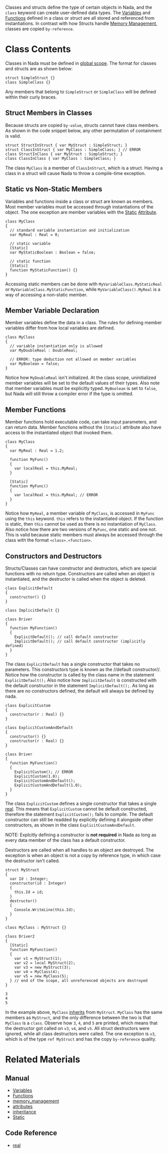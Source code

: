 Classes and structs define the type of certain objects in Nada, and the `class` keyword can create user-defined data types.  The [Variables](https://github.com/ZilchEngine/ZilchDocs/blob/master/zilch_editor_documentation/zilchmanual/nada_in_zilch/variables_and_data_types.md) and [Functions](https://github.com/ZilchEngine/ZilchDocs/blob/master/zilch_editor_documentation/zilchmanual/nada_in_zilch/functions.md) defined in a class or struct are all stored and referenced from instantiations.  In contrast with how Structs handle [Memory Management](https://github.com/ZilchEngine/ZilchDocs/blob/master/zilch_editor_documentation/zilchmanual/nada_in_zilch/memory_management.md), classes are copied `by-reference`.

 # Class Contents
Classes in Nada must be defined in [global scope](https://github.com/ZilchEngine/ZilchDocs/blob/master/zilch_editor_documentation/zilchmanual/nada_in_zilch/variables_and_data_types.md#global-scope).  The format for classes and structs are as shown below:

```lang=csharp, name=Simple Classes
struct SimpleStruct {}
class SimpleClass {}
```

Any members that belong to `SimpleStruct` or `SimpleClass` will be defined within their curly braces.

 ## Struct Members in Classes
Because structs are copied `by-value`, structs cannot have class members.  As shown in the code snippet below, any other permutation of containment is valid.

```lang=csharp, name=Classes and Structs in Classes and Structs
struct StructInStruct { var MyStruct : SimpleStruct; }
struct ClassInStruct { var MyClass : SimpleClass; } // ERROR
class StructInClass { var MyStruct : SimpleStruct; }
class ClassInClass { var MyClass : SimpleClass; }
```

The class `MyClass` is a member of `ClassInStruct`, which is a struct.  Having a class in a struct will cause Nada to throw a compile-time exception.

 ## Static vs Non-Static Members
Variables and functions inside a class or struct are known as members. Most member variables must be accessed through instantiations of the object.  The one exception are member variables with the [Static](https://github.com/ZilchEngine/ZilchDocs/blob/master/zilch_editor_documentation/zilchmanual/nada_in_zilch/attributes.md#static) [Attribute](https://github.com/ZilchEngine/ZilchDocs/blob/master/zilch_editor_documentation/zilchmanual/nada_in_zilch/attributes.md).

```lang=csharp, name=Static Members
class MyClass
{
  // standard variable instantiation and initialization
  var MyReal : Real = 0;
  
  // static variable
  [Static]
  var MyStaticBoolean : Boolean = false;
  
  // static function
  [Static]
  function MyStaticFunction() {}
}
```

Accessing static members can be done with `MyVariableClass.MyStaticReal` or `MyVariableClass.MyStaticFunction`, while `MyVariableClass().MyReal` is a way of accessing a non-static member.

 ## Member Variable Declaration
Member variables define the data in a class.  The rules for defining member variables differ from how local variables are defined.

```lang=csharp, name=Member Variables
class MyClass
{
  // variable instantiation only is allowed
  var MyDoubleReal : DoubleReal;
  
  // ERROR: type deduction not allowed on member variables
  var MyBoolean = false;
}
```
Notice how `MyDoubleReal` isn't initialized.  At the class scope, uninitialized member variables will be set to the default values of their types. Also note that member variables must be explicitly typed.  `MyBoolean` is set to `false`, but Nada will still throw a compiler error if the type is omitted.

 ## Member Functions
Member functions hold executable code, can take input parameters, and can return data.  Member functions without the `[Static]` attribute  also have access to the instantiated object that invoked them.

```lang=csharp, name=Member Functions
class MyClass
{
  var MyReal : Real = 1.2;
  
  function MyFunc()
  {
    var localReal = this.MyReal;
  }
  
  [Static]
  function MyFunc()
  {
    var localReal = this.MyReal; // ERROR
  }
}
```

Notice how `MyReal`, a member variable of `MyClass`, is accessed in `MyFunc` using the `this` keyword.  `this` refers to the instantiated object.  If the function is static, then `this` cannot be used as there is no instantiation of `MyClass`.  Also notice how there are two versions of `MyFunc`, one static and one not.  This is valid because static members must always be accessed through the class with the format `<class>.<function>`.

 ## Constructors and Destructors
Structs/Classes can have constructor and destructors, which are special functions with no return type.  Constructors are called when an object is instantiated, and the destructor is called when the object is deleted.

```lang=csharp, name=Default Constructor
class ExplicitDefault
{
  constructor() {}
}

class ImplicitDefault {}

class Driver
{
  function MyFunction()
  {
    ExplicitDefault(); // call default constructor
    ImplicitDefault(); // call default constructor (implicitly defined)
  }
}
```
The class `ExplicitDefault` has a single constructor that takes no parameters.  This constructors type is known as the //default constructor//.  Notice how the constructor is called by the class name in the statement `ExplicitDefault();`  Also notice how `ImplicitDefault` is constructed with the default constructor in the statement `ImplicitDefault();`.  As long as there are no constructors defined, the default will always be defined by nada.

```lang=csharp, name=Custom Constructors
class ExplicitCustom
{
  constructor(r : Real) {}
}

class ExplicitCustomAndDefault
{
  constructor() {}
  constructor(r : Real) {}
}

class Driver
{
  function MyFunction()
  {
    ExplicitCustom(); // ERROR
    ExplicitCustom(1.0);
    ExplicitCustomAndDefault();
    ExplicitCustomAndDefault(1.0);
  }
}
```

The class `ExplicitCustom` defines a single constructor that takes a single [real](https://github.com/ZilchEngine/ZilchDocs/blob/master/code_reference/nada_base_types/real.md).  This means that `ExplicitCustom` cannot be default constructed, therefore the statement `ExplicitCustom();` fails to compile.  The default constructor can still be readded by explicitly defining it alongside other constructors, as shown in the class `ExplicitCustomAndDefault`.

NOTE: Explcitly defining a constructor is **not required** in Nada as long as every data member of the class has a default constructor.

Destructors are called when all handles to an object are destroyed.  The exception is when an object is not a copy by reference type, in which case the destructor isn't called.

```lang=csharp, name=Destructors
struct MyStruct
{
  var Id : Integer;
  constructor(id : Integer)
  {
    this.Id = id;
  }
  destructor()
  {
    Console.WriteLine(this.Id);
  }
}

class MyClass : MyStruct {}

class Driver2
{
  [Static]
  function MyFunction()
  {
    var v1 = MyStruct(1);
    var v2 = local MyStruct(2);
    var v3 = new MyStruct(3);
    var v4 = MyClass(4);
    var v5 = new MyClass(5);
  } // end of the scope, all unreferenced objects are destroyed
}
```
```name=Console window
3
4
5
```

In the example above, `MyClass` [inherits](https://github.com/ZilchEngine/ZilchDocs/blob/master/zilch_editor_documentation/zilchmanual/nada_in_zilch/inheritance.md) from `MyStruct`.  `MyClass` has the same members as `MyStruct`, and the only difference between the two is that `MyClass` is a `class`.  Observe how `3`, `4`, and `5` are printed, which means that the destructor got called on `v3`, `v4`, and `v5`.  All struct destructors were ignored, while all class destructors were called.  The one exception is `v3`, which is of the type `ref MyStruct` and has the copy `by-reference` quality.

 # Related Materials
 ## Manual
- [Variables](https://github.com/ZilchEngine/ZilchDocs/blob/master/zilch_editor_documentation/zilchmanual/nada_in_zilch/variables_and_data_types.md)
- [Functions](https://github.com/ZilchEngine/ZilchDocs/blob/master/zilch_editor_documentation/zilchmanual/nada_in_zilch/functions.md)
- [memory_management](https://github.com/ZilchEngine/ZilchDocs/blob/master/zilch_editor_documentation/zilchmanual/nada_in_zilch/memory_management.md)
- [attributes](https://github.com/ZilchEngine/ZilchDocs/blob/master/zilch_editor_documentation/zilchmanual/nada_in_zilch/attributes.md)
- [inheritance](https://github.com/ZilchEngine/ZilchDocs/blob/master/zilch_editor_documentation/zilchmanual/nada_in_zilch/inheritance.md)
- [Static](https://github.com/ZilchEngine/ZilchDocs/blob/master/zilch_editor_documentation/zilchmanual/nada_in_zilch/attributes.md#static)

 ## Code Reference
- [real](https://github.com/ZilchEngine/ZilchDocs/blob/master/code_reference/nada_base_types/real.md) 

 
